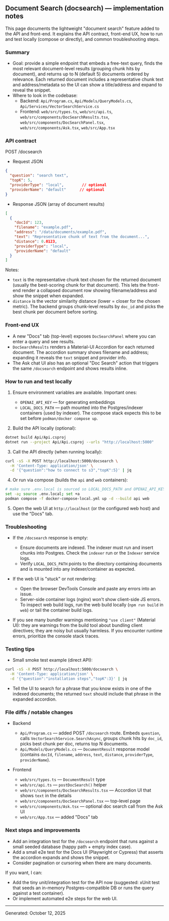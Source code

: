 ## Document Search (docsearch) — implementation notes

This page documents the lightweight "document search" feature added to the API and front-end. It explains the API contract, front-end UX, how to run and test locally (compose or directly), and common troubleshooting steps.

### Summary

- Goal: provide a simple endpoint that embeds a free-text query, finds the most relevant document-level results (grouping chunk hits by document), and returns up to N (default 5) documents ordered by relevance. Each returned document includes a representative chunk text and address/metadata so the UI can show a title/address and expand to reveal the snippet.
- Where to look in the codebase:
  - Backend: `Api/Program.cs`, `Api/Models/QueryModels.cs`, `Api/Services/VectorSearchService.cs`
  - Frontend: `web/src/types.ts`, `web/src/api.ts`, `web/src/components/DocSearchResults.tsx`, `web/src/components/DocSearchPanel.tsx`, `web/src/components/Ask.tsx`, `web/src/App.tsx`

### API contract

POST /docsearch

- Request JSON

```json
{
  "question": "search text",
  "topK": 5,
  "providerType": "local",        // optional
  "providerName": "default"      // optional
}
```

- Response JSON (array of document results)

```json
[
  {
    "docId": 123,
    "filename": "example.pdf",
    "address": "/data/documents/example.pdf",
    "text": "Representative chunk of text from the document...",
    "distance": 0.0123,
    "providerType": "local",
    "providerName": "default"
  }
]
```

Notes:
- `text` is the representative chunk text chosen for the returned document (usually the best-scoring chunk for that document). This lets the front-end render a collapsed document row showing filename/address and show the snippet when expanded.
- `distance` is the vector similarity distance (lower = closer for the chosen metric). The backend groups chunk-level results by `doc_id` and picks the best chunk per document before sorting.

### Front-end UX

- A new "Docs" tab (top-level) exposes `DocSearchPanel` where you can enter a query and see results.
- `DocSearchResults` renders a Material-UI Accordion for each returned document. The accordion summary shows filename and address; expanding it reveals the `text` snippet and provider info.
- The Ask chat UI also has an optional "Doc Search" action that triggers the same `/docsearch` endpoint and shows results inline.

### How to run and test locally

1. Ensure environment variables are available. Important ones:
   - `OPENAI_API_KEY` — for generating embeddings
   - `LOCAL_DOCS_PATH` — path mounted into the Postgres/indexer containers (used by indexer). The compose stack expects this to be set before `podman/docker compose up`.

2. Build the API locally (optional):

```bash
dotnet build Api/Api.csproj
dotnet run --project Api/Api.csproj --urls "http://localhost:5000"
```

3. Call the API directly (when running locally):

```bash
curl -sS -X POST http://localhost:5000/docsearch \
  -H 'Content-Type: application/json' \
  -d '{"question":"how to connect to s3","topK":5}' | jq
```

4. Or run via compose (builds the `api` and `web` containers):

```bash
# make sure .env.local is sourced so LOCAL_DOCS_PATH and OPENAI_API_KEY are set
set -a; source .env.local; set +a
podman compose -f docker-compose-local.yml up -d --build api web
```

5. Open the web UI at `http://localhost` (or the configured web host) and use the "Docs" tab.

### Troubleshooting

- If the `/docsearch` response is empty:
  - Ensure documents are indexed. The indexer must run and insert chunks into Postgres. Check the `indexer` run or the `Indexer` service logs.
  - Verify `LOCAL_DOCS_PATH` points to the directory containing documents and is mounted into any indexer/container as expected.

- If the web UI is "stuck" or not rendering:
  - Open the browser DevTools Console and paste any errors into an issue.
  - Server-side container logs (nginx) won't show client-side JS errors. To inspect web build logs, run the web build locally (`npm run build` in `web`) or tail the container build logs.

- If you see many bundler warnings mentioning `"use client"` (Material UI): they are warnings from the build tool about bundling client directives; they are noisy but usually harmless. If you encounter runtime errors, prioritize the console stack traces.

### Testing tips

- Small smoke test example (direct API):

```bash
curl -sS -X POST http://localhost:5000/docsearch \
  -H 'Content-Type: application/json' \
  -d '{"question":"installation steps","topK":3}' | jq
```

- Tell the UI to search for a phrase that you know exists in one of the indexed documents; the returned `text` should include that phrase in the expanded accordion.

### File diffs / notable changes

- Backend
  - `Api/Program.cs` — added POST `/docsearch` route. Embeds `question`, calls `VectorSearchService.SearchAsync`, groups chunk hits by `doc_id`, picks best chunk per doc, returns top N documents.
  - `Api/Models/QueryModels.cs` — `DocumentResult` response model (contains `docId`, `filename`, `address`, `text`, `distance`, `providerType`, `providerName`).

- Frontend
  - `web/src/types.ts` — `DocumentResult` type
  - `web/src/api.ts` — `postDocSearch()` helper
  - `web/src/components/DocSearchResults.tsx` — Accordion UI that shows `text` in the details
  - `web/src/components/DocSearchPanel.tsx` — top-level page
  - `web/src/components/Ask.tsx` — optional doc search call from the Ask UI
  - `web/src/App.tsx` — added "Docs" tab

### Next steps and improvements

- Add an integration test for the `/docsearch` endpoint that runs against a small seeded database (happy path + empty index case).
- Add a small e2e test for the Docs UI (Playwright or Cypress) that asserts the accordion expands and shows the snippet.
- Consider pagination or cursoring when there are many documents.

If you want, I can:
- Add the tiny unit/integration test for the API now (suggested: xUnit test that seeds an in-memory Postgres-compatible DB or runs the query against a test container).
- Or implement automated e2e steps for the web UI.

---
Generated: October 12, 2025
